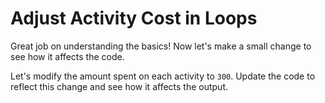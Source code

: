 # Adjust Activity Cost in Loops

Great job on understanding the basics! Now let's make a small change to see how it affects the code.

Let's modify the amount spent on each activity to `300`. Update the code to reflect this change and see how it affects the output.